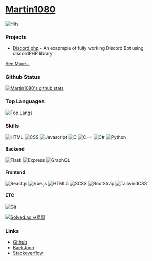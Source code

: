 # [Martin1080](https://martin10802.webnode.cz)

[![Hits](https://hits.seeyoufarm.com/api/count/incr/badge.svg?url=https%3A%2F%2Fgithub.com%2Fkiki7000&count_bg=%2371E1FF&title_bg=%23555555&icon=github.svg&icon_color=%2371E1FF&title=Users+Who+watched+this&edge_flat=true)](https://hits.seeyoufarm.com)

### Projects
+ [Discord.php](https://github.com/Martin1080/Discord.php) - An exapmple of fully working Discord Bot using discordPHP library

[See More...](https://github.com/Martin1080?tab=repositories)

### Github Status

[![Martin1080's github stats](https://github-readme-stats.vercel.app/api?username=martin1080&bg_color=30,e96443,904e95&title_color=fff&text_color=fff)](https://github.com/kiki7000/github-readme-stats)

### Top Languages

[![Top Langs](https://github-readme-stats.vercel.app/api/top-langs/?username=martin1080&bg_color=30,e96443,904e95&title_color=fff&text_color=fff)](https://github.com/kiki7000/github-readme-stats)

### Skills
![HTML](https://img.shields.io/badge/-HTML-ff4d00?style=for-the-badge&logo=CSS&logoColor=fff)
![CSS](https://img.shields.io/badge/-CSS-007bff?style=for-the-badge&logo=CSS&logoColor=fff)
![Javascript](https://img.shields.io/badge/-JS-dbac00?style=for-the-badge&logoColor=fff)
![C](https://img.shields.io/badge/-C-00599C?style=for-the-badge&logo=C&logoColor=fff)
![C++](https://img.shields.io/badge/-C++-00599C?style=for-the-badge&logo=C&logoColor=fff) 
![C#](https://img.shields.io/badge/-Cs-00599C?style=for-the-badge&logo=C&logoColor=fff) 
![Python](https://img.shields.io/badge/-Python-3776AB?style=for-the-badge&logo=python&logoColor=fff) 


#### Backend
![Flask](https://img.shields.io/badge/-Flask-000000?style=for-the-badge&logo=flask&logoColor=fff) 
![Express](https://img.shields.io/badge/-Express-000000?style=for-the-badge&logo=express&logoColor=fff) 
![GraphQL](https://img.shields.io/badge/-GraphQL-E10098?style=for-the-badge&logo=GraphQL&logoColor=fff) 

#### Frontend
![React.js](https://img.shields.io/badge/-React.js-61DAFB?style=for-the-badge&logo=react&logoColor=fff) 
![Vue.js](https://img.shields.io/badge/-Vue.js-4FC08D?style=for-the-badge&logo=Vue.js&logoColor=fff) 
![HTML5](https://img.shields.io/badge/-HTML5-E34F26?style=for-the-badge&logo=html5&logoColor=fff) 
![SCSS](https://img.shields.io/badge/-CSS3-1572B6?style=for-the-badge&logo=css3&logoColor=fff) 
![BootStrap](https://img.shields.io/badge/-Bootstrap-563D7C?style=for-the-badge&logo=bootstrap&logoColor=fff) 
![TailwindCSS](https://img.shields.io/badge/-TailwindCSS-38B2AC?style=for-the-badge&logo=tailwind-css&logoColor=fff) 

#### ETC
![Git](https://img.shields.io/badge/-Git-F05032?style=for-the-badge&logo=Git&logoColor=fff) 

[![Solved.ac
프로필](http://mazassumnida.wtf/api/v2/generate_badge?boj=kiki7000)](https://solved.ac/kiki7000)

### Links
+ [Github](https://github.com/kiki7000)
+ [BaekJoon](https://www.acmicpc.net/user/kiki7000)
+ [Stackoverflow](https://stackoverflow.com/users/13678229/kiki7000)

